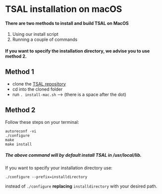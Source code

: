 # TSAL installation on macOS

#### There are two methods to install and build TSAL on MacOS
1. Using our install script
2. Running a couple of commands

#### If you want to specify the installation directory, we advise you to use method 2.

## Method 1
* clone the [TSAL repository](https://github.com/Calvin-CS/TSAL.git)
* cd into the cloned folder
* run `. install-mac.sh` --> (there is a space after the dot)

## Method 2

Follow these steps on your terminal:
```
autoreconf -vi
./configure
make
make install
```
##### The above command will by default install TSAL in /usr/local/lib.
If you want to specify your installation directory use:
```
./configure --prefix=installdirectory
``` 
instead of `./configure` **replacing** `installdirectory` with your desired path.
